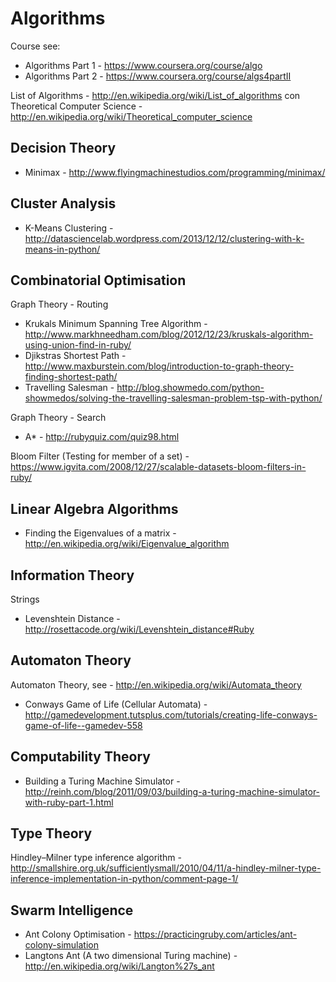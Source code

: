 Algorithms
==========

Course see:
* Algorithms Part 1 - https://www.coursera.org/course/algo
* Algorithms Part 2 - https://www.coursera.org/course/algs4partII

List of Algorithms - http://en.wikipedia.org/wiki/List_of_algorithms
con
Theoretical Computer Science - http://en.wikipedia.org/wiki/Theoretical_computer_science

Decision Theory
---------------

* Minimax - http://www.flyingmachinestudios.com/programming/minimax/

Cluster Analysis
---------------

* K-Means Clustering - http://datasciencelab.wordpress.com/2013/12/12/clustering-with-k-means-in-python/

Combinatorial Optimisation
------------

Graph Theory - Routing
* Krukals Minimum Spanning Tree Algorithm - http://www.markhneedham.com/blog/2012/12/23/kruskals-algorithm-using-union-find-in-ruby/
* Djikstras Shortest Path - http://www.maxburstein.com/blog/introduction-to-graph-theory-finding-shortest-path/
* Travelling Salesman - http://blog.showmedo.com/python-showmedos/solving-the-travelling-salesman-problem-tsp-with-python/

Graph Theory - Search
* A* - http://rubyquiz.com/quiz98.html

Bloom Filter (Testing for member of a set) - https://www.igvita.com/2008/12/27/scalable-datasets-bloom-filters-in-ruby/

Linear Algebra Algorithms
-------------------------

* Finding the Eigenvalues of a matrix - http://en.wikipedia.org/wiki/Eigenvalue_algorithm

Information Theory
------------------

Strings
* Levenshtein Distance - http://rosettacode.org/wiki/Levenshtein_distance#Ruby

Automaton Theory
----------------

Automaton Theory, see - http://en.wikipedia.org/wiki/Automata_theory

* Conways Game of Life (Cellular Automata) - http://gamedevelopment.tutsplus.com/tutorials/creating-life-conways-game-of-life--gamedev-558

Computability Theory
--------------------

* Building a Turing Machine Simulator - http://reinh.com/blog/2011/09/03/building-a-turing-machine-simulator-with-ruby-part-1.html

Type Theory
-----------

Hindley–Milner type inference algorithm - http://smallshire.org.uk/sufficientlysmall/2010/04/11/a-hindley-milner-type-inference-implementation-in-python/comment-page-1/

Swarm Intelligence
------------------

* Ant Colony Optimisation - https://practicingruby.com/articles/ant-colony-simulation
* Langtons Ant (A two dimensional Turing machine) - http://en.wikipedia.org/wiki/Langton%27s_ant
